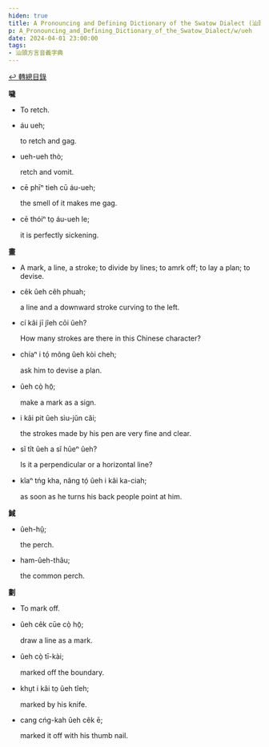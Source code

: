 ```yaml
---
hiden: true
title: A Pronouncing and Defining Dictionary of the Swatow Dialect (汕頭方言音義字典) / ueh
p: A_Pronouncing_and_Defining_Dictionary_of_the_Swatow_Dialect/w/ueh
date: 2024-04-01 23:00:00
tags: 
- 汕頭方言音義字典
---
```


[↩️ 轉總目錄](/A_Pronouncing_and_Defining_Dictionary_of_the_Swatow_Dialect)


**噦**
- To retch.

- áu ueh;

  to retch and gag.

- ueh-ueh thò;

  retch and vomit.

- cē phīⁿ tieh cū áu-ueh;

  the smell of it makes me gag.

- cē thóiⁿ to̤ áu-ueh le;

  it is perfectly sickening.

**畫**
- A mark, a line, a stroke; to divide by lines; to amrk off; to lay a plan; to devise.

- cêk ûeh cêh phuah;

  a line and a downward stroke curving to the left.

- cí kâi jī jîeh cōi ûeh?

  How many strokes are there in this Chinese character?

- chíaⁿ i tó̤ mông ûeh kòi cheh;

  ask him to devise a plan.

- ûeh cò̤ hō̤;

  make a mark as a sign.

- i kâi pit ûeh sìu-jŭn căi;

  the strokes made by his pen are very fine and clear.

- sĭ tît ûeh a sĭ hûeⁿ ûeh?

  Is it a perpendicular or a horizontal line?

- kîaⁿ tńg kha, nâng tó̤ ûeh i kâi ka-ciah;

  as soon as he turns his back people point at him.

**䱛**

- ûeh-hṳ̂;

  the perch.

- ham-ûeh-thâu;

  the common perch.

**劃**
- To mark off.

- ûeh cêk cūe cò̤ hō̤;

  draw a line as a mark.

- ûeh cò̤ tī-kài;

  marked off the boundary.

- khṳt i kâi to̤ ûeh tîeh;

  marked by his knife.

- cang cńg-kah ûeh cêk ē;

  marked it off with his thumb nail.